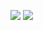 <a href="https://codeclimate.com/github/sethlan/project-lvl1-s192/maintainability"><img src="https://api.codeclimate.com/v1/badges/a99a88d28ad37a79dbf6/maintainability" /></a>
<a href="https://codeclimate.com/github/sethlan/project-lvl1-s192/test_coverage"><img src="https://api.codeclimate.com/v1/badges/5dc5e5074bd21bac1f8e0deaa28a0318dd0a4e171638d57a668f22c70849980d/test_coverage" /></a>
